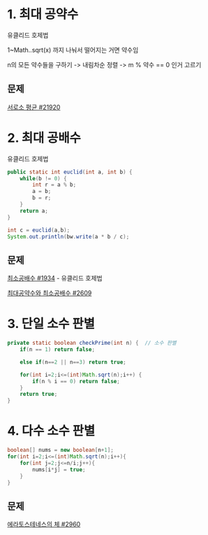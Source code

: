 # 1. 최대 공약수

유클리드 호제법

1~Math..sqrt(x) 까지 나눠서 떨어지는 거면 약수임

n의 모든 약수들을 구하기 -> 내림차순 정렬 -> m % 약수 == 0 인거 고르기  



## 문제

[서로소 평균 #21920](https://www.acmicpc.net/problem/21920)



# 2. 최대 공배수

유클리드 호제법

```java
public static int euclid(int a, int b) {
    while(b != 0) {
        int r = a % b;
        a = b;
        b = r;
    }
    return a;
}

int c = euclid(a,b);
System.out.println(bw.write(a * b / c);
```



## 문제

[최소공배수 #1934](https://www.acmicpc.net/problem/1934) - 유클리드 호제법

[최대공약수와 최소공배수 #2609](https://www.acmicpc.net/problem/2609) 



# 3. 단일 소수 판별

```java
private static boolean checkPrime(int n) {	// 소수 판별
    if(n == 1) return false;

    else if(n==2 || n==3) return true;

    for(int i=2;i<=(int)Math.sqrt(n);i++) {
        if(n % i == 0) return false; 
    }
    return true;
}
```



# 4. 다수 소수 판별

```java
boolean[] nums = new boolean[n+1];
for(int i=2;i<=(int)Math.sqrt(n);i++){
    for(int j=2;j<=n/i;j++){
        nums[i*j] = true;
    }
}
```

## 문제

[에라토스테네스의 체 #2960](https://www.acmicpc.net/problem/2960)

